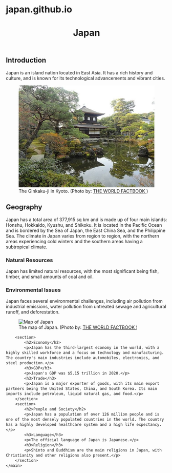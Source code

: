 # japan.github.io
<!DOCTYPE html>
<html lang="en">
    <head>
        <meta charset="UTF-8">
	<title>Country Fact Sheet - Japan</title>
</head>
<body>
	<header>
		<h1>Japan</h1>
	</header>
	<main>
		<section>
			<h2>Introduction</h2>
			<p>Japan is an island nation located in East Asia. It has a rich history and culture, and is known for its technological advancements and vibrant cities.</p>
			<figure>
            <img src="https://github.com/JingyiHao/japan.github.io/blob/main/japan-kyoto.png" alt="Kyoto of Japan">
            <figcaption>The Ginkaku-ji in Kyoto. (Photo by: <a href="https://www.cia.gov/the-world-factbook/countries/japan/images">THE WORLD FACTBOOK </a> )
            </figcaption>
        </figure>
		</section>
		<section>
			<h2>Geography</h2>
			<p>Japan has a total area of 377,915 sq km and is made up of four main islands: Honshu, Hokkaido, Kyushu, and Shikoku. It is located in the Pacific Ocean and is bordered by the Sea of Japan, the East China Sea, and the Philippine Sea. The climate in Japan varies from region to region, with the northern areas experiencing cold winters and the southern areas having a subtropical climate.</p>
			<h3>Natural Resources</h3>
			<p>Japan has limited natural resources, with the most significant being fish, timber, and small amounts of coal and oil.</p>
			<h3>Environmental Issues</h3>
			<p>Japan faces several environmental challenges, including air pollution from industrial emissions, water pollution from untreated sewage and agricultural runoff, and deforestation.</p>
            <figure>
            <img src="images/japan-map.png" alt="Map of Japan">
            <figcaption>The map of Japan. (Photo by: <a href="https://www.cia.gov/the-world-factbook/countries/japan/map"> THE WORLD FACTBOOK </a>)
            </figcaption>
        </figure>
		</section>
    
		<section>
			<h2>Economy</h2>
			<p>Japan has the third-largest economy in the world, with a highly skilled workforce and a focus on technology and manufacturing. The country's main industries include automobiles, electronics, and steel production.</p>
			<h3>GDP</h3>
			<p>Japan's GDP was $5.15 trillion in 2020.</p>
			<h3>Trade</h3>
			<p>Japan is a major exporter of goods, with its main export partners being the United States, China, and South Korea. Its main imports include petroleum, liquid natural gas, and food.</p>
		</section>
		<section>
			<h2>People and Society</h2>
			<p>Japan has a population of over 126 million people and is one of the most densely populated countries in the world. The country has a highly developed healthcare system and a high life expectancy.</p>
			<h3>Language</h3>
			<p>The official language of Japan is Japanese.</p>
			<h3>Religion</h3>
			<p>Shinto and Buddhism are the main religions in Japan, with Christianity and other religions also present.</p>
		</section>
	</main>
</body>
</html>
